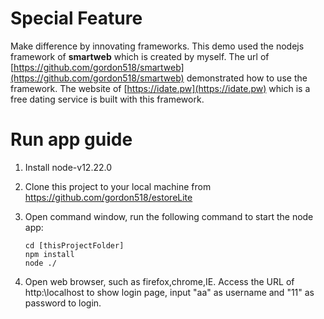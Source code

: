 # Special Feature
Make difference by innovating frameworks. This demo used the nodejs framework of **smartweb** which is created by myself.
The url of [https://github.com/gordon518/smartweb](https://github.com/gordon518/smartweb) demonstrated how to use the framework.
The website of [https://idate.pw](https://idate.pw) which is a free dating service is built with this framework.

# Run app guide

1. Install node-v12.22.0

2. Clone this project to your local machine from https://github.com/gordon518/estoreLite

3. Open command window, run the following command to start the node app:

   ```
   cd [thisProjectFolder]
   npm install
   node ./
   ```

4. Open web browser, such as firefox,chrome,IE. Access the URL of http:\\localhost to show login page, input "aa" as username and "11" as password to login.
